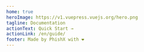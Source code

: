 ```yaml
---
home: true
heroImage: https://v1.vuepress.vuejs.org/hero.png
tagline: Documentation
actionText: Quick Start →
actionLink: /en/guide/
footer: Made by PhishX with ❤️
---
```

